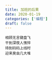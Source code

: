 ```yaml
---
title: 加班的后果
date: 2020-01-19
categories: ['编程']
draft: false
---
```


```
相顾无言键盘飞
干到深夜人憔悴
待到码码上线时
迎来臭虫几大堆
```
